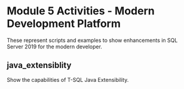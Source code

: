 # Module 5 Activities - Modern Development Platform

These represent scripts and examples to show enhancements in SQL Server 2019 for the modern developer. 

## java_extensiblity

Show the capabilities of T-SQL Java Extensibility.